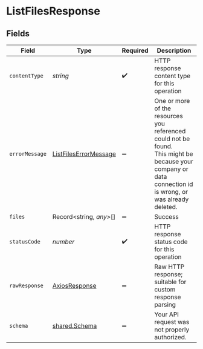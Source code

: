 # ListFilesResponse


## Fields

| Field                                                                                                                                                      | Type                                                                                                                                                       | Required                                                                                                                                                   | Description                                                                                                                                                |
| ---------------------------------------------------------------------------------------------------------------------------------------------------------- | ---------------------------------------------------------------------------------------------------------------------------------------------------------- | ---------------------------------------------------------------------------------------------------------------------------------------------------------- | ---------------------------------------------------------------------------------------------------------------------------------------------------------- |
| `contentType`                                                                                                                                              | *string*                                                                                                                                                   | :heavy_check_mark:                                                                                                                                         | HTTP response content type for this operation                                                                                                              |
| `errorMessage`                                                                                                                                             | [ListFilesErrorMessage](../../models/operations/listfileserrormessage.md)                                                                                  | :heavy_minus_sign:                                                                                                                                         | One or more of the resources you referenced could not be found.<br/>This might be because your company or data connection id is wrong, or was already deleted. |
| `files`                                                                                                                                                    | Record<string, *any*>[]                                                                                                                                    | :heavy_minus_sign:                                                                                                                                         | Success                                                                                                                                                    |
| `statusCode`                                                                                                                                               | *number*                                                                                                                                                   | :heavy_check_mark:                                                                                                                                         | HTTP response status code for this operation                                                                                                               |
| `rawResponse`                                                                                                                                              | [AxiosResponse](https://axios-http.com/docs/res_schema)                                                                                                    | :heavy_minus_sign:                                                                                                                                         | Raw HTTP response; suitable for custom response parsing                                                                                                    |
| `schema`                                                                                                                                                   | [shared.Schema](../../models/shared/schema.md)                                                                                                             | :heavy_minus_sign:                                                                                                                                         | Your API request was not properly authorized.                                                                                                              |